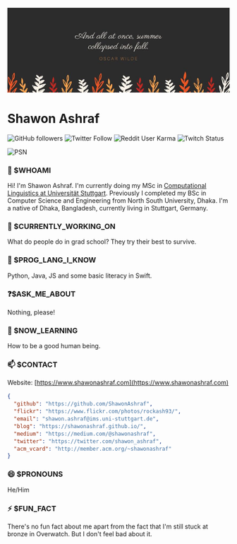 <!--
**ShawonAshraf/ShawonAshraf** is a ✨ _special_ ✨ repository because its `README.md` (this file) appears on your GitHub profile.

Here are some ideas to get you started:

- 🔭 I’m currently working on ...
- 🌱 I’m currently learning ...
- 👯 I’m looking to collaborate on ...
- 🤔 I’m looking for help with ...
- 💬 Ask me about ...
- 📫 How to reach me: ...
- 😄 Pronouns: ...
- ⚡ Fun fact: ...
-->
![cover](20638697_10214017892586467_2729018121754415081_n.jpg)

# Shawon Ashraf

![GitHub followers](https://img.shields.io/github/followers/ShawonAshraf?style=social)
![Twitter Follow](https://img.shields.io/twitter/follow/shawon_ashraf?style=social)
![Reddit User Karma](https://img.shields.io/reddit/user-karma/combined/shawon-ashraf-93?style=social)
![Twitch Status](https://img.shields.io/twitch/status/shawon_ashraf)

![PSN](https://card.psnprofiles.com/1/rockash93.png)


### 🤔 $WHOAMI
Hi! I'm Shawon Ashraf.
I'm currently doing my MSc in [Computational Linguistics at Universität Stuttgart](https://www.ims.uni-stuttgart.de). Previously I completed my BSc in Computer Science and Engineering from North South University, Dhaka. I'm a native of Dhaka, Bangladesh, currently living in Stuttgart, Germany.

### 🔭 $CURRENTLY_WORKING_ON
What do people do in grad school? They try their best to survive.

### 👾 $PROG_LANG_I_KNOW
Python, Java, JS and some basic literacy in Swift.

### ❓$ASK_ME_ABOUT
Nothing, please!

### 🌱 $NOW_LEARNING
How to be a good human being.

### 📫 $CONTACT
Website: [https://www.shawonashraf.com](https://www.shawonashraf.com)

```json
{
  "github": "https://github.com/ShawonAshraf",
  "flickr": "https://www.flickr.com/photos/rockash93/",
  "email": "shawon.ashraf@ims.uni-stuttgart.de",
  "blog": "https://shawonashraf.github.io/",
  "medium": "https://medium.com/@shawonashraf",
  "twitter": "https://twitter.com/shawon_ashraf",
  "acm_vcard": "http://member.acm.org/~shawonashraf"
}
```

### 😄 $PRONOUNS
He/Him

### ⚡ $FUN_FACT
There's no fun fact about me apart from the fact that I'm still stuck at bronze in Overwatch. But I don't feel bad about it.


